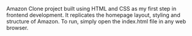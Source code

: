 Amazon Clone project built using HTML and CSS as my first step in frontend development. It replicates the homepage layout, styling and structure of Amazon. To run, simply open the index.html file in any web browser.
